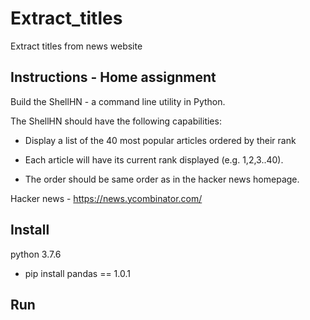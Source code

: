 # Extract_titles
Extract titles from news website

## Instructions - Home assignment
Build the ShellHN - a command line utility in Python.

The ShellHN should have the following capabilities:

- Display a list of the 40 most popular articles ordered by their rank

- Each article will have its current rank displayed (e.g. 1,2,3..40).

- The order should be same order as in the hacker news homepage.

Hacker news - https://news.ycombinator.com/

## Install
python 3.7.6

- pip install pandas == 1.0.1

## Run 

